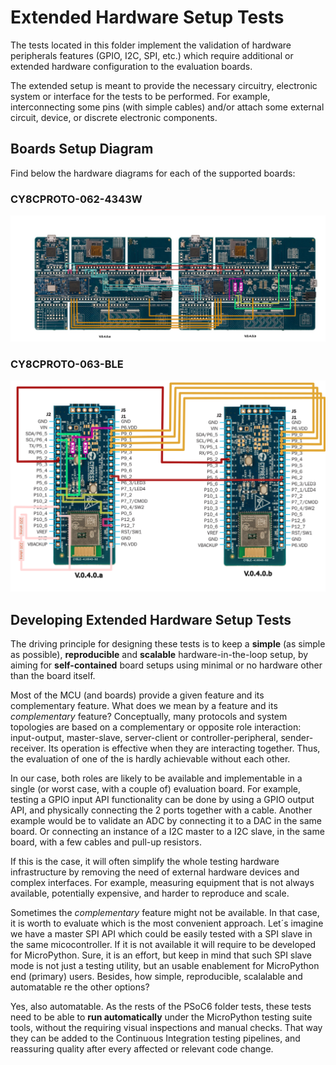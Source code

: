 # Extended Hardware Setup Tests

The tests located in this folder implement the validation of hardware peripherals features (GPIO, I2C, SPI, etc.) which require additional or extended hardware configuration to the evaluation boards.

The extended setup is meant to provide the necessary circuitry, electronic system or interface for the tests to be performed. For example, interconnecting some pins (with simple cables) and/or attach some external circuit, device, or discrete electronic components. 

## Boards Setup Diagram

Find below the hardware diagrams for each of the supported boards:

### CY8CPROTO-062-4343W

![CY8CPROTO-062-4343W HIL setup](img/cy8cproto-062-4343w-hil-test-diag.png)

### CY8CPROTO-063-BLE

![CY8CPROTO-063-BLE HIL setup](img/cy8cproto-063-ble-hil-test-diag.png)

## Developing Extended Hardware Setup Tests

The driving principle for designing these tests is to keep a **simple** (as simple as possible),  **reproducible** and **scalable** hardware-in-the-loop setup, by aiming for **self-contained** board setups using minimal or no hardware other than the board itself. 

Most of the MCU (and boards) provide a given feature and its complementary feature. What does we mean by a feature and its *complementary* feature? Conceptually, many protocols and system topologies are based on a complementary or opposite role interaction: input-output, master-slave, server-client or controller-peripheral, sender-receiver. Its operation is effective when they are interacting together. Thus, the evaluation of one of the is hardly achievable without each other. 

In our case, both roles are likely to be available and implementable in a single (or worst case, with a couple of) evaluation board. 
For example, testing a GPIO input API functionality can be done by using a GPIO output API, and physically connecting the 2 ports together with a cable.
Another example would be to validate an ADC by connecting it to a DAC in the same board. Or connecting an instance of a I2C master to a I2C slave, in the same board, with a few cables and pull-up resistors.

If this is the case, it will often simplify the whole testing hardware infrastructure by removing the need of external hardware devices and complex interfaces. For example, measuring equipment that is not always available, potentially expensive, and harder to reproduce and scale.

Sometimes the *complementary* feature might not be available. In that case, it is worth to evaluate which is the most convenient approach. Let´s imagine we have a master SPI API which could be easily tested with a SPI slave in the same micocontroller. If it is not available it will require to be developed for MicroPython. Sure, it is an effort, but keep in mind that such SPI slave mode is not just a testing utility, but an usable enablement for MicroPython end (primary) users. Besides, how simple, reproducible, scalalable and automatable re the other options? 

Yes, also automatable. As the rests of the PSoC6 folder tests, these tests need to be able to **run automatically** under the MicroPython testing suite tools, without the requiring visual inspections and manual checks. That way they can be added to the Continuous Integration testing pipelines, and reassuring quality after every affected or relevant code change. 